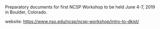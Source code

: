 
Preparatory documents for first NCSP Workshop to be held June 4-7, 2019 in Boulder, Colorado.

website:
https://www.nso.edu/ncsp/ncsp-workshop/intro-to-dkist/

